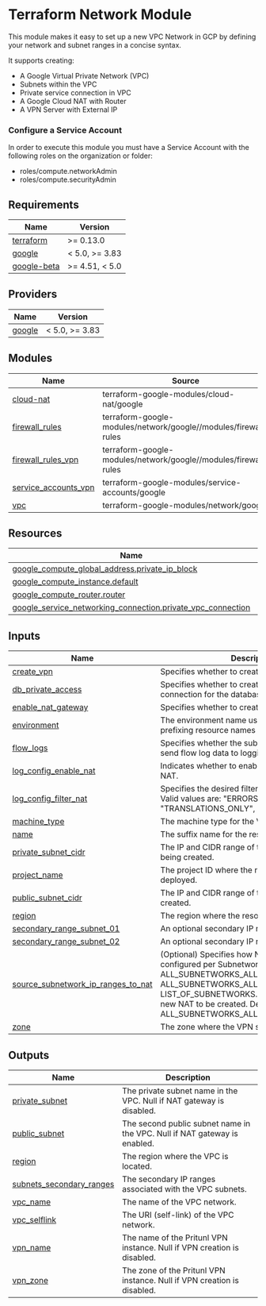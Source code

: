# Terraform Network Module

This module makes it easy to set up a new VPC Network in GCP by defining your network and subnet ranges in a concise syntax.

It supports creating:

- A Google Virtual Private Network (VPC)
- Subnets within the VPC
- Private service connection in VPC
- A Google Cloud NAT with Router
- A VPN Server with External IP

### Configure a Service Account
In order to execute this module you must have a Service Account with the following roles on the organization or folder:

- roles/compute.networkAdmin
- roles/compute.securityAdmin

<!-- BEGINNING OF PRE-COMMIT-TERRAFORM DOCS HOOK -->
## Requirements

| Name | Version |
|------|---------|
| <a name="requirement_terraform"></a> [terraform](#requirement\_terraform) | >= 0.13.0 |
| <a name="requirement_google"></a> [google](#requirement\_google) | < 5.0, >= 3.83 |
| <a name="requirement_google-beta"></a> [google-beta](#requirement\_google-beta) | >= 4.51, < 5.0 |

## Providers

| Name | Version |
|------|---------|
| <a name="provider_google"></a> [google](#provider\_google) | < 5.0, >= 3.83 |

## Modules

| Name | Source | Version |
|------|--------|---------|
| <a name="module_cloud-nat"></a> [cloud-nat](#module\_cloud-nat) | terraform-google-modules/cloud-nat/google | 3.0.0 |
| <a name="module_firewall_rules"></a> [firewall\_rules](#module\_firewall\_rules) | terraform-google-modules/network/google//modules/firewall-rules | ~> 7.0 |
| <a name="module_firewall_rules_vpn"></a> [firewall\_rules\_vpn](#module\_firewall\_rules\_vpn) | terraform-google-modules/network/google//modules/firewall-rules | ~> 7.0 |
| <a name="module_service_accounts_vpn"></a> [service\_accounts\_vpn](#module\_service\_accounts\_vpn) | terraform-google-modules/service-accounts/google | ~> 3.0 |
| <a name="module_vpc"></a> [vpc](#module\_vpc) | terraform-google-modules/network/google | ~> 7.0 |

## Resources

| Name | Type |
|------|------|
| [google_compute_global_address.private_ip_block](https://registry.terraform.io/providers/hashicorp/google/latest/docs/resources/compute_global_address) | resource |
| [google_compute_instance.default](https://registry.terraform.io/providers/hashicorp/google/latest/docs/resources/compute_instance) | resource |
| [google_compute_router.router](https://registry.terraform.io/providers/hashicorp/google/latest/docs/resources/compute_router) | resource |
| [google_service_networking_connection.private_vpc_connection](https://registry.terraform.io/providers/hashicorp/google/latest/docs/resources/service_networking_connection) | resource |

## Inputs

| Name | Description | Type | Default | Required |
|------|-------------|------|---------|:--------:|
| <a name="input_create_vpn"></a> [create\_vpn](#input\_create\_vpn) | Specifies whether to create a VPN server. | `bool` | `true` | no |
| <a name="input_db_private_access"></a> [db\_private\_access](#input\_db\_private\_access) | Specifies whether to create a private VPC connection for the database. | `bool` | `false` | no |
| <a name="input_enable_nat_gateway"></a> [enable\_nat\_gateway](#input\_enable\_nat\_gateway) | Specifies whether to create a NAT gateway. | `bool` | `true` | no |
| <a name="input_environment"></a> [environment](#input\_environment) | The environment name used for tagging and prefixing resource names being created. | `string` | `"dev"` | no |
| <a name="input_flow_logs"></a> [flow\_logs](#input\_flow\_logs) | Specifies whether the subnet will record and send flow log data to logging. | `string` | `"false"` | no |
| <a name="input_log_config_enable_nat"></a> [log\_config\_enable\_nat](#input\_log\_config\_enable\_nat) | Indicates whether to enable exporting of logs for NAT. | `bool` | `false` | no |
| <a name="input_log_config_filter_nat"></a> [log\_config\_filter\_nat](#input\_log\_config\_filter\_nat) | Specifies the desired filtering of logs on this NAT. Valid values are: "ERRORS\_ONLY", "TRANSLATIONS\_ONLY", "ALL". | `string` | `"ALL"` | no |
| <a name="input_machine_type"></a> [machine\_type](#input\_machine\_type) | The machine type for the VPN server. | `string` | `"e2-medium"` | no |
| <a name="input_name"></a> [name](#input\_name) | The suffix name for the resources being created. | `string` | `"skaf"` | no |
| <a name="input_private_subnet_cidr"></a> [private\_subnet\_cidr](#input\_private\_subnet\_cidr) | The IP and CIDR range of the private subnet being created. | `string` | `"10.190.0.0/20"` | no |
| <a name="input_project_name"></a> [project\_name](#input\_project\_name) | The project ID where the resources will be deployed. | `string` | `"fresh-sanctuary-389006"` | no |
| <a name="input_public_subnet_cidr"></a> [public\_subnet\_cidr](#input\_public\_subnet\_cidr) | The IP and CIDR range of the public subnet being created. | `string` | `"10.160.0.0/20"` | no |
| <a name="input_region"></a> [region](#input\_region) | The region where the resources will be deployed. | `string` | `"asia-south1"` | no |
| <a name="input_secondary_range_subnet_01"></a> [secondary\_range\_subnet\_01](#input\_secondary\_range\_subnet\_01) | An optional secondary IP range for subnet 01. | `any` | `[]` | no |
| <a name="input_secondary_range_subnet_02"></a> [secondary\_range\_subnet\_02](#input\_secondary\_range\_subnet\_02) | An optional secondary IP range for subnet 02. | `any` | `[]` | no |
| <a name="input_source_subnetwork_ip_ranges_to_nat"></a> [source\_subnetwork\_ip\_ranges\_to\_nat](#input\_source\_subnetwork\_ip\_ranges\_to\_nat) | (Optional) Specifies how NAT should be configured per Subnetwork. Valid values include: ALL\_SUBNETWORKS\_ALL\_IP\_RANGES, ALL\_SUBNETWORKS\_ALL\_PRIMARY\_IP\_RANGES, LIST\_OF\_SUBNETWORKS. Changing this forces a new NAT to be created. Defaults to ALL\_SUBNETWORKS\_ALL\_IP\_RANGES. | `string` | `"LIST_OF_SUBNETWORKS"` | no |
| <a name="input_zone"></a> [zone](#input\_zone) | The zone where the VPN server will be located. | `string` | `"asia-south1-a"` | no |

## Outputs

| Name | Description |
|------|-------------|
| <a name="output_private_subnet"></a> [private\_subnet](#output\_private\_subnet) | The private subnet name in the VPC. Null if NAT gateway is disabled. |
| <a name="output_public_subnet"></a> [public\_subnet](#output\_public\_subnet) | The second public subnet name in the VPC. Null if NAT gateway is enabled. |
| <a name="output_region"></a> [region](#output\_region) | The region where the VPC is located. |
| <a name="output_subnets_secondary_ranges"></a> [subnets\_secondary\_ranges](#output\_subnets\_secondary\_ranges) | The secondary IP ranges associated with the VPC subnets. |
| <a name="output_vpc_name"></a> [vpc\_name](#output\_vpc\_name) | The name of the VPC network. |
| <a name="output_vpc_selflink"></a> [vpc\_selflink](#output\_vpc\_selflink) | The URI (self-link) of the VPC network. |
| <a name="output_vpn_name"></a> [vpn\_name](#output\_vpn\_name) | The name of the Pritunl VPN instance. Null if VPN creation is disabled. |
| <a name="output_vpn_zone"></a> [vpn\_zone](#output\_vpn\_zone) | The zone of the Pritunl VPN instance. Null if VPN creation is disabled. |
<!-- END OF PRE-COMMIT-TERRAFORM DOCS HOOK -->
